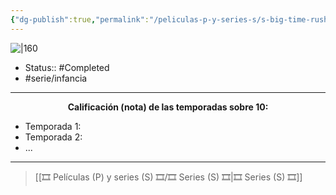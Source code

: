 ```yaml
---
{"dg-publish":true,"permalink":"/peliculas-p-y-series-s/s-big-time-rush/"}
---
```



![|160](https://m.media-amazon.com/images/M/MV5BMjIzNDE4MTM2Ml5BMl5BanBnXkFtZTcwNjYyNTA2Mw@@._V1_SX300.jpg)

- Status:: #Completed 
- #serie/infancia 

---

**<center>Calificación (nota) de las temporadas sobre 10:</center>**

- Temporada 1: 
- Temporada 2: 
- ...

---

> [[🎞️ Películas (P) y series (S) 🎞️/🎞️ Series (S) 🎞️\|🎞️ Series (S) 🎞️]]